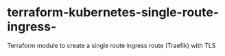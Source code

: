 # terraform-kubernetes-single-route-ingress-
Terraform module to create a single route ingress route (Traefik) with TLS 
